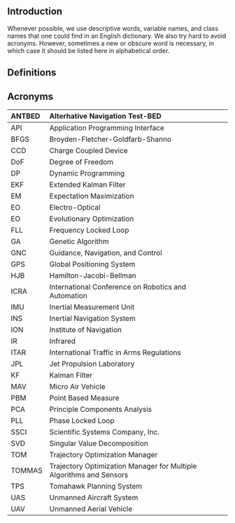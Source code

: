 ## Introduction ##

Whenever possible, we use descriptive words, variable names, and class names that one could find in an English dictionary. We also try hard to avoid acronyms. However, sometimes a new or obscure word is necessary, in which case it should be listed here in alphabetical order.

## Definitions ##


## Acronyms ##
| ANTBED | Alterhative Navigation Test-BED |
|:-------|:--------------------------------|
| API | Application Programming Interface |
| BFGS | Broyden-Fletcher-Goldfarb-Shanno |
| CCD | Charge Coupled Device |
| DoF | Degree of Freedom |
| DP | Dynamic Programming |
| EKF | Extended Kalman Filter |
| EM | Expectation Maximization |
| EO | Electro-Optical |
| EO | Evolutionary Optimization |
| FLL | Frequency Locked Loop |
| GA | Genetic Algorithm |
| GNC | Guidance, Navigation, and Control |
| GPS | Global Positioning System |
| HJB | Hamilton-Jacobi-Bellman |
| ICRA | International Conference on Robotics and Automation |
| IMU | Inertial Measurement Unit |
| INS | Inertial Navigation System |
| ION |Institute of Navigation |
| IR | Infrared |
| ITAR | International Traffic in Arms Regulations |
| JPL | Jet Propulsion Laboratory |
| KF | Kalman Filter |
| MAV | Micro Air Vehicle |
| PBM | Point Based Measure |
| PCA | Principle Components Analysis |
| PLL | Phase Locked Loop |
| SSCI | Scientific Systems Company, Inc. |
| SVD | Singular Value Decomposition |
| TOM | Trajectory Optimization Manager |
| TOMMAS | Trajectory Optimization Manager for Multiple Algorithms and Sensors |
| TPS | Tomahawk Planning System |
| UAS | Unmanned Aircraft System |
| UAV | Unmanned Aerial Vehicle |